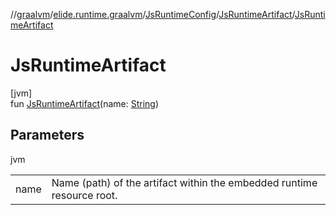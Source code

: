 //[graalvm](../../../../index.md)/[elide.runtime.graalvm](../../index.md)/[JsRuntimeConfig](../index.md)/[JsRuntimeArtifact](index.md)/[JsRuntimeArtifact](-js-runtime-artifact.md)

# JsRuntimeArtifact

[jvm]\
fun [JsRuntimeArtifact](-js-runtime-artifact.md)(name: [String](https://kotlinlang.org/api/latest/jvm/stdlib/kotlin/-string/index.html))

## Parameters

jvm

| | |
|---|---|
| name | Name (path) of the artifact within the embedded runtime resource root. |
